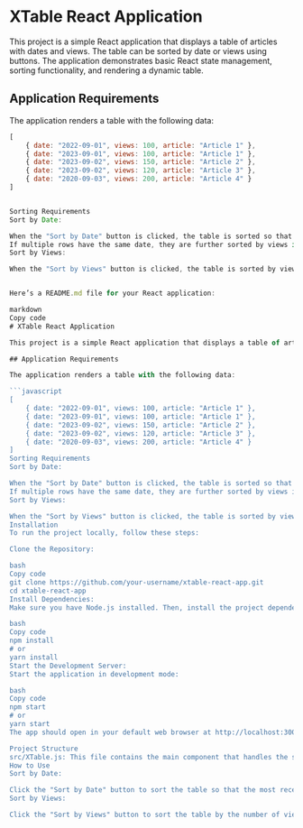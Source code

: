# XTable React Application

This project is a simple React application that displays a table of articles with dates and views. The table can be sorted by date or views using buttons. The application demonstrates basic React state management, sorting functionality, and rendering a dynamic table.

## Application Requirements

The application renders a table with the following data:

```javascript
[
    { date: "2022-09-01", views: 100, article: "Article 1" },
    { date: "2023-09-01", views: 100, article: "Article 1" },
    { date: "2023-09-02", views: 150, article: "Article 2" },
    { date: "2023-09-02", views: 120, article: "Article 3" },
    { date: "2020-09-03", views: 200, article: "Article 4" }
]


Sorting Requirements
Sort by Date:

When the "Sort by Date" button is clicked, the table is sorted so that rows with the most recent dates appear at the top.
If multiple rows have the same date, they are further sorted by views in descending order.
Sort by Views:

When the "Sort by Views" button is clicked, the table is sorted by views in descending order.


Here’s a README.md file for your React application:

markdown
Copy code
# XTable React Application

This project is a simple React application that displays a table of articles with dates and views. The table can be sorted by date or views using buttons. The application demonstrates basic React state management, sorting functionality, and rendering a dynamic table.

## Application Requirements

The application renders a table with the following data:

```javascript
[
    { date: "2022-09-01", views: 100, article: "Article 1" },
    { date: "2023-09-01", views: 100, article: "Article 1" },
    { date: "2023-09-02", views: 150, article: "Article 2" },
    { date: "2023-09-02", views: 120, article: "Article 3" },
    { date: "2020-09-03", views: 200, article: "Article 4" }
]
Sorting Requirements
Sort by Date:

When the "Sort by Date" button is clicked, the table is sorted so that rows with the most recent dates appear at the top.
If multiple rows have the same date, they are further sorted by views in descending order.
Sort by Views:

When the "Sort by Views" button is clicked, the table is sorted by views in descending order.
Installation
To run the project locally, follow these steps:

Clone the Repository:

bash
Copy code
git clone https://github.com/your-username/xtable-react-app.git
cd xtable-react-app
Install Dependencies:
Make sure you have Node.js installed. Then, install the project dependencies using npm or yarn:

bash
Copy code
npm install
# or
yarn install
Start the Development Server:
Start the application in development mode:

bash
Copy code
npm start
# or
yarn start
The app should open in your default web browser at http://localhost:3000.

Project Structure
src/XTable.js: This file contains the main component that handles the state and rendering of the table. The component also contains the sorting functions that are attached to the buttons.
How to Use
Sort by Date:

Click the "Sort by Date" button to sort the table so that the most recent dates are displayed first. If multiple rows share the same date, they will be further sorted by views in descending order.
Sort by Views:

Click the "Sort by Views" button to sort the table by the number of views in descending order.
